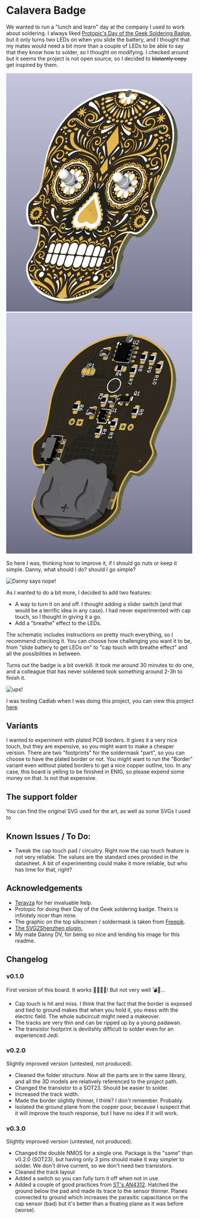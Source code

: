# Calavera Badge

We wanted to run a "lunch and learn" day at the company I used to work about soldering. I always liked [Protopic's Day of the Geek Soldering Badge](https://www.proto-pic.co.uk/day-of-the-geek-badge/), but it only turns two LEDs on when you slide the battery, and I thought that my mates would need a bit more than a couple of LEDs to be able to say that they know how to solder, so I thought on modifying. I checked around but it seems the project is not open source, so I decided to ~~blatantly copy~~ get inspired by them.

<p float="left">
  <img src="Support/img/Calavera_Border_Front_Full.png" width="500" />
  <img src="Support/img/Calavera_Border_Back_Full.png" width="500" />
</p>

So here I was, thinking how to improve it, if I should go nuts or keep it simple. Danny, what should I do? should I go simple?

![Danny says nope!](https://media.giphy.com/media/LRKET0Syb0rDO/giphy.gif)

As I wanted to do a bit more, I decided to add two features:

* A way to turn it on and off. I thought adding a slider switch (and that would be a terrific idea in any case). I had never experimented with cap touch, so I thought in giving it a go.
* Add a "breathe" effect to the LEDs.

The schematic includes instructions on pretty much everything, so I recommend checking it. You can choose how challenging you want it to be, from "slide battery to get LEDs on" to "cap touch with breathe effect" and all the possibilities in between.

Turns out the badge is a bit overkill. It took me around 30 minutes to do one, and a colleague that has never soldered took something around 2-3h to finish it.

![ups!](https://media.giphy.com/media/yEtv1wWZpmG2s/giphy.gif)

I was testing Cadlab when I was doing this project, you can view this project [here](https://cadlab.io/project/2044).

## Variants

I wanted to experiment with plated PCB borders. It gives it a very nice touch, but they are expensive, so you might want to make a cheaper version. There are two "footprints" for the soldermask "part", so you can choose to have the plated border or not. You might want to run the "Border" variant even without plated borders to get a nice copper outline, too. In any case, this board is yelling to be finished in ENIG, so please expend some money on that. Is not that expensive.

## The support folder

You can find the original SVG used for the art, as well as some SVGs I used to

## Known Issues / To Do:

* Tweak the cap touch pad / circuitry. Right now the cap touch feature is not very reliable. The values are the standard ones provided in the datasheet. A bit of experimenting could make it more reliable, but who has time for that, right?

## Acknowledgements

* [Terayza](https://github.com/Terayza) for her invaluable help.
* Protopic for doing their Day of the Geek soldering badge. Theirs is infinitely nicer than mine.
* The graphic on the top silkscreen / soldermask is taken from [Freepik](www.freepik.com).
* [The SVG2Shenzhen plugin.](https://github.com/badgeek/svg2shenzhen)
* My mate Danny DV, for being so nice and lending his image for this readme.

## Changelog

### v0.1.0

First version of this board. It works 💃🎉🚀🦼! But not very well 💣🥦...

* Cap touch is hit and miss. I think that the fact that the border is exposed and tied to ground makes that when you hold it, you mess with the electric field. The whole subcircuit might need a makeover.
* The tracks are very thin and can be ripped up by a young padawan.
* The transistor footprint is devilishly difficult to solder even for an experienced Jedi.

### v0.2.0

Slightly improved version (untested, not produced).

* Cleaned the folder structure. Now all the parts are in the same library, and all the 3D models are relatively referenced to the project path.
* Changed the transistor to a SOT23. Should be easier to solder.
* Increased the track width.
* Made the border slightly thinner, I think? I don't remember. Probably.
* Isolated the ground plane from the copper pour, because I suspect that it will improve the touch response, but I have no idea if it will work.

### v0.3.0

Slightly improved version (untested, not produced).

* Changed the double NMOS for a single one. Package is the "same" than v0.2.0 (SOT23), but having only 3 pins should make it way simpler to solder. We don't drive current, so we don't need two transistors.
* Cleaned the track layout
* Added a switch so you can fully turn it off when not in use.
* Added a couple of good practices from [ST's AN4312](https://www.st.com/resource/en/application_note/dm00087990-design-with-surface-sensors-for-touch-sensing-applications-on-mcus-stmicroelectronics.pdf). Hatched the ground below the pad and made its trace to the sensor thinner. Planes connected to ground which increases the parasitic capacitance on the cap sensor (bad) but it's better than a floating plane as it was before (worse).
